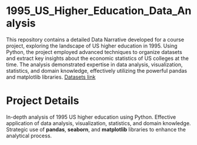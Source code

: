 # 1995_US_Higher_Education_Data_Analysis
This repository contains a detailed Data Narrative developed for a course project, exploring the landscape of US higher education in 1995. Using Python, the project employed advanced techniques to organize datasets and extract key insights about the economic statistics of US colleges at the time. The analysis demonstrated expertise in data analysis, visualization, statistics, and domain knowledge, effectively utilizing the powerful pandas and matplotlib libraries.
[Datasets link](http://lib.stat.cmu.edu/datasets/colleges/?authuser=0)

# Project Details
In-depth analysis of 1995 US higher education using Python. 
Effective application of data analysis, visualization, statistics, and domain knowledge. 
Strategic use of **pandas**, **seaborn**, and **matplotlib** libraries to enhance the analytical process.



